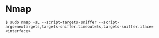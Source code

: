 # Nmap

`$ sudo nmap -sL --script=targets-sniffer --script-args=newtargets,targets-sniffer.timeout=5s,targets-sniffer.iface=<interface>`